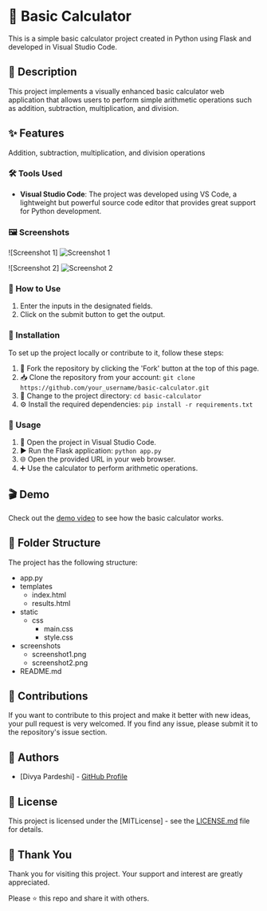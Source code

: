 # 🌟 Basic Calculator

This is a simple basic calculator project created in Python using Flask and developed in Visual Studio Code.

## 📝 Description

This project implements a visually enhanced basic calculator web application that allows users to perform simple arithmetic operations such as addition, subtraction, multiplication, and division.

## ✨ Features

 Addition, subtraction, multiplication, and division operations


### 🛠️ Tools Used

- **Visual Studio Code**: The project was developed using VS Code, a lightweight but powerful source code editor that provides great support for Python development.

### 🖼️ Screenshots

![Screenshot 1] ![Screenshot 1](https://github.com/Divya-Pardeshi/Calculator/assets/114762794/a91aa4ef-4db5-45c1-b94c-a2ca7db13485)

![Screenshot 2] ![Screenshot 2](https://github.com/Divya-Pardeshi/Calculator/assets/114762794/5003eb63-08cf-4789-98e0-e2c850e8fe26)


### 🚀 How to Use

1. Enter the inputs in the designated fields.
2. Click on the submit button to get the output.

### 🔧 Installation

To set up the project locally or contribute to it, follow these steps:

1. 🍴 Fork the repository by clicking the 'Fork' button at the top of this page.
2. 📥 Clone the repository from your account: 
`git clone https://github.com/your_username/basic-calculator.git`
3. 📂 Change to the project directory: 
`cd basic-calculator`
4. ⚙️ Install the required dependencies: 
`pip install -r requirements.txt`

### 🚀 Usage

1. 📂 Open the project in Visual Studio Code.
2. ▶️ Run the Flask application: 
`python app.py`
3. 🌐 Open the provided URL in your web browser.
4. ➕ Use the calculator to perform arithmetic operations.

## 🎬 Demo

Check out the [demo video](https://www.youtube.com/watch?v=0xbkMsLmh9k&ab_channel=DivyaPardeshi) to see how the basic calculator works.

## 📂 Folder Structure

The project has the following structure:

- app.py
- templates
    - index.html
    - results.html
- static
    - css
        - main.css
        - style.css
- screenshots
    - screenshot1.png
    - screenshot2.png
- README.md

## 🤝 Contributions

If you want to contribute to this project and make it better with new ideas, your pull request is very welcomed. If you find any issue, please submit it to the repository's issue section.

## 📝 Authors

- [Divya Pardeshi] - [GitHub Profile](https://github.com/Divya-Pardeshi)

## 📄 License

This project is licensed under the [MITLicense] - see the [LICENSE.md](LICENSE.md) file for details.

## 🙏 Thank You

Thank you for visiting this project. Your support and interest are greatly appreciated.

Please ⭐️ this repo and share it with others.
